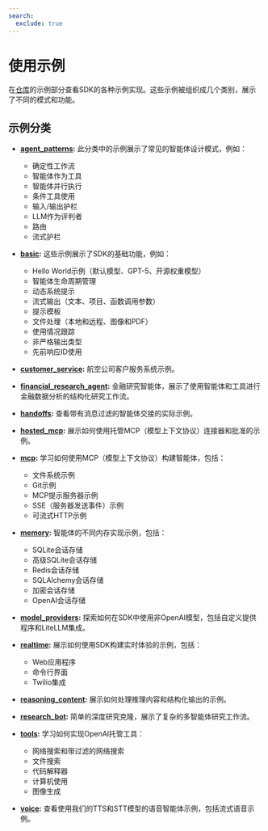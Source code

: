 ```yaml
---
search:
  exclude: true
---
```

# 使用示例

在[仓库](https://github.com/openai/openai-agents-python/tree/main/examples)的示例部分查看SDK的各种示例实现。这些示例被组织成几个类别，展示了不同的模式和功能。

## 示例分类

-   **[agent_patterns](https://github.com/openai/openai-agents-python/tree/main/examples/agent_patterns):**
    此分类中的示例展示了常见的智能体设计模式，例如：

    -   确定性工作流
    -   智能体作为工具
    -   智能体并行执行
    -   条件工具使用
    -   输入/输出护栏
    -   LLM作为评判者
    -   路由
    -   流式护栏

-   **[basic](https://github.com/openai/openai-agents-python/tree/main/examples/basic):**
    这些示例展示了SDK的基础功能，例如：

    -   Hello World示例（默认模型、GPT-5、开源权重模型）
    -   智能体生命周期管理
    -   动态系统提示
    -   流式输出（文本、项目、函数调用参数）
    -   提示模板
    -   文件处理（本地和远程、图像和PDF）
    -   使用情况跟踪
    -   非严格输出类型
    -   先前响应ID使用

-   **[customer_service](https://github.com/openai/openai-agents-python/tree/main/examples/customer_service):**
    航空公司客户服务系统示例。

-   **[financial_research_agent](https://github.com/openai/openai-agents-python/tree/main/examples/financial_research_agent):**
    金融研究智能体，展示了使用智能体和工具进行金融数据分析的结构化研究工作流。

-   **[handoffs](https://github.com/openai/openai-agents-python/tree/main/examples/handoffs):**
    查看带有消息过滤的智能体交接的实际示例。

-   **[hosted_mcp](https://github.com/openai/openai-agents-python/tree/main/examples/hosted_mcp):**
    展示如何使用托管MCP（模型上下文协议）连接器和批准的示例。

-   **[mcp](https://github.com/openai/openai-agents-python/tree/main/examples/mcp):**
    学习如何使用MCP（模型上下文协议）构建智能体，包括：

    -   文件系统示例
    -   Git示例
    -   MCP提示服务器示例
    -   SSE（服务器发送事件）示例
    -   可流式HTTP示例

-   **[memory](https://github.com/openai/openai-agents-python/tree/main/examples/memory):**
    智能体的不同内存实现示例，包括：

    -   SQLite会话存储
    -   高级SQLite会话存储
    -   Redis会话存储
    -   SQLAlchemy会话存储
    -   加密会话存储
    -   OpenAI会话存储

-   **[model_providers](https://github.com/openai/openai-agents-python/tree/main/examples/model_providers):**
    探索如何在SDK中使用非OpenAI模型，包括自定义提供程序和LiteLLM集成。

-   **[realtime](https://github.com/openai/openai-agents-python/tree/main/examples/realtime):**
    展示如何使用SDK构建实时体验的示例，包括：

    -   Web应用程序
    -   命令行界面
    -   Twilio集成

-   **[reasoning_content](https://github.com/openai/openai-agents-python/tree/main/examples/reasoning_content):**
    展示如何处理推理内容和结构化输出的示例。

-   **[research_bot](https://github.com/openai/openai-agents-python/tree/main/examples/research_bot):**
    简单的深度研究克隆，展示了复杂的多智能体研究工作流。

-   **[tools](https://github.com/openai/openai-agents-python/tree/main/examples/tools):**
    学习如何实现OpenAI托管工具：

    -   网络搜索和带过滤的网络搜索
    -   文件搜索
    -   代码解释器
    -   计算机使用
    -   图像生成

-   **[voice](https://github.com/openai/openai-agents-python/tree/main/examples/voice):**
    查看使用我们的TTS和STT模型的语音智能体示例，包括流式语音示例。